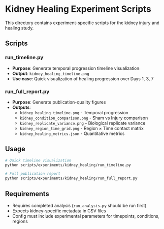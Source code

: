 # Kidney Healing Experiment Scripts

This directory contains experiment-specific scripts for the kidney injury and healing study.

## Scripts

### run_timeline.py
- **Purpose**: Generate temporal progression timeline visualization
- **Output**: `kidney_healing_timeline.png`
- **Use case**: Quick visualization of healing progression over Days 1, 3, 7

### run_full_report.py
- **Purpose**: Generate publication-quality figures
- **Outputs**:
  - `kidney_healing_timeline.png` - Temporal progression
  - `kidney_condition_comparison.png` - Sham vs Injury comparison
  - `kidney_replicate_variance.png` - Biological replicate variance
  - `kidney_region_time_grid.png` - Region × Time contact matrix
  - `kidney_healing_metrics.json` - Quantitative metrics

## Usage

```bash
# Quick timeline visualization
python scripts/experiments/kidney_healing/run_timeline.py

# Full publication report
python scripts/experiments/kidney_healing/run_full_report.py
```

## Requirements
- Requires completed analysis (`run_analysis.py` should be run first)
- Expects kidney-specific metadata in CSV files
- Config must include experimental parameters for timepoints, conditions, regions